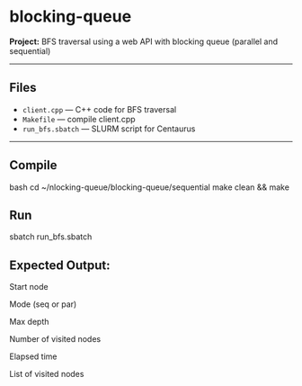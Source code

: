 # blocking-queue


**Project:** BFS traversal using a web API with blocking queue (parallel and sequential)  

---

## Files
- `client.cpp` — C++ code for BFS traversal  
- `Makefile` — compile client.cpp  
- `run_bfs.sbatch` — SLURM script for Centaurus  

---

## Compile
bash
cd ~/nlocking-queue/blocking-queue/sequential
make clean && make

## Run 
sbatch run_bfs.sbatch

## Expected Output:
Start node

Mode (seq or par)

Max depth

Number of visited nodes

Elapsed time

List of visited nodes


